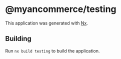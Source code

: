 # @myancommerce/testing

This application was generated with [Nx](https://nx.dev).

## Building

Run `nx build testing` to build the application.